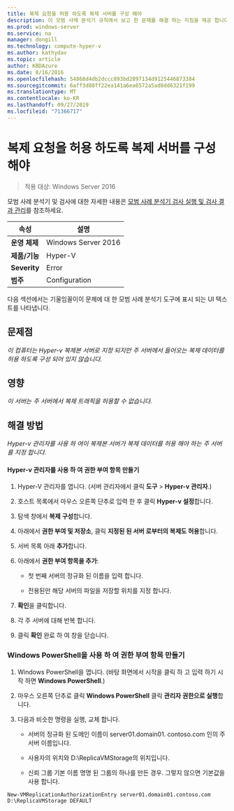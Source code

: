 ```yaml
---
title: 복제 요청을 허용 하도록 복제 서버를 구성 해야
description: 이 모범 사례 분석기 규칙에서 보고 한 문제를 해결 하는 지침을 제공 합니다.
ms.prod: windows-server
ms.service: na
manager: dongill
ms.technology: compute-hyper-v
ms.author: kathydav
ms.topic: article
author: KBDAzure
ms.date: 8/16/2016
ms.openlocfilehash: 54868d4db2dccc893bd2897134d9125446873384
ms.sourcegitcommit: 6aff3d88ff22ea141a6ea6572a5ad8dd6321f199
ms.translationtype: MT
ms.contentlocale: ko-KR
ms.lasthandoff: 09/27/2019
ms.locfileid: "71366717"
---
```

# <a name="a-replica-server-must-be-configured-to-accept-replication-requests"></a>복제 요청을 허용 하도록 복제 서버를 구성 해야

>적용 대상: Windows Server 2016

모범 사례 분석기 및 검사에 대한 자세한 내용은 [모범 사례 분석기 검사 실행 및 검사 결과 관리](https://go.microsoft.com/fwlink/p/?LinkID=223177)를 참조하세요.  
  
|속성|설명|
|-|-|  
|**운영 체제**|Windows Server 2016|  
|**제품/기능**|Hyper-V|  
|**Severity**|Error|  
|**범주**|Configuration|  
  
다음 섹션에서는 기울임꼴이이 문제에 대 한 모범 사례 분석기 도구에 표시 되는 UI 텍스트를 나타냅니다.
  
## <a name="issue"></a>문제점  
*이 컴퓨터는 Hyper-v 복제본 서버로 지정 되지만 주 서버에서 들어오는 복제 데이터를 허용 하도록 구성 되어 있지 않습니다.*  
  
## <a name="impact"></a>영향  
*이 서버는 주 서버에서 복제 트래픽을 허용할 수 없습니다.*  
  
## <a name="resolution"></a>해결 방법  
*Hyper-v 관리자를 사용 하 여이 복제본 서버가 복제 데이터를 허용 해야 하는 주 서버를 지정 합니다.*  
  
#### <a name="create-authorization-entries-using-hyper-v-manager"></a>Hyper-v 관리자를 사용 하 여 권한 부여 항목 만들기  
  
1.  Hyper-V 관리자를 엽니다. (서버 관리자에서 클릭 **도구** > **Hyper-v 관리자**.)  
  
2.  호스트 목록에서 마우스 오른쪽 단추로 입력 한 후 클릭 **Hyper-v 설정**합니다.  
  
3.  탐색 창에서 **복제 구성**합니다.  
  
4.  아래에서 **권한 부여 및 저장소**, 클릭 **지정된 된 서버 로부터의 복제도 허용**합니다.  
  
5.  서버 목록 아래 **추가**합니다.  
  
6.  아래에서 **권한 부여 항목을 추가**:  
  
    -   첫 번째 서버의 정규화 된 이름을 입력 합니다.  
  
    -   전용된만 해당 서버의 파일을 저장할 위치를 지정 합니다.  
  
7.  **확인**을 클릭합니다.  
  
8.  각 주 서버에 대해 반복 합니다.  
  
9. 클릭 **확인** 완료 하 여 창을 닫습니다.  
  
### <a name="create-authorization-entries-using-windows-powershell"></a>Windows PowerShell을 사용 하 여 권한 부여 항목 만들기  
  
1.  Windows PowerShell을 엽니다. (바탕 화면에서 시작을 클릭 하 고 입력 하기 시작 하면 **Windows PowerShell**.)  
  
2.  마우스 오른쪽 단추로 클릭 **Windows PowerShell** 클릭 **관리자 권한으로 실행**합니다.  
  
3.  다음과 비슷한 명령을 실행, 교체 합니다.  
  
    -   서버의 정규화 된 도메인 이름이 server01.domain01. contoso.com 인의 주 서버 이름입니다.  
  
    -   사용자의 위치와 D:\ReplicaVMStorage의 위치입니다.  
  
    -   신뢰 그룹 기본 이름 명명 된 그룹의 하나를 만든 경우. 그렇지 않으면 기본값을 사용 합니다.  
  
```  
New-VMReplicationAuthorizationEntry server01.domain01.contoso.com D:\ReplicaVMStorage DEFAULT  
```  
  


